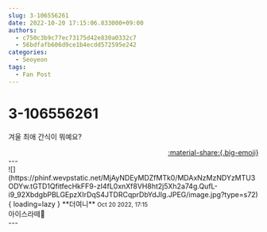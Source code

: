 ```yaml
---
slug: 3-106556261
date: 2022-10-20 17:15:06.833000+09:00
authors:
  - c750c3b9c77ec73175d42e830a0332c7
  - 56bdfafb606d9ce1b4ecdd572595e242
categories:
  - Seoyeon
tags:
  - Fan Post
---
```


# 3-106556261

<div class="post-container" markdown="1">
<div class="content-container md-sidebar__scrollwrap" markdown="1">

겨울 최애 간식이 뭐예요?

</div>
</div>

<div style="text-align: right;" markdown="1">
<a href="https://weverse.io/fromis9/fanpost/3-106556261" style="text-align: right;">:material-share:{.big-emoji}</a>
</div>
---

<div class="comments-container md-sidebar__scrollwrap" markdown="1">
<div class="comment" markdown="1">
<div class='id-container' markdown="1">
![](https://phinf.wevpstatic.net/MjAyNDEyMDZfMTk0/MDAxNzMzNDYzMTU3ODYw.tGTD1QfitfecHkFF9-zI4fL0xnXf8VH8ht2j5Xh2a74g.QufL-i9_92XbdgbPBLGEpzXIrDqS4JTDRCqprDbYdJIg.JPEG/image.jpg?type=s72){ loading=lazy }
**<span class="artist">더여니</span>** <small>Oct 20 2022, 17:15</small><br>
</div>
<div class='comment-body' markdown="1">
아이스라떼💚
</div>
</div>
</div>
---
